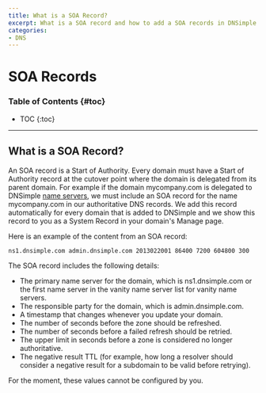 ```yaml
---
title: What is a SOA Record?
excerpt: What is a SOA record and how to add a SOA records in DNSimple.
categories:
- DNS
---
```


# SOA Records

### Table of Contents {#toc}

* TOC
{:toc}

---

## What is a SOA Record?

An SOA record is a Start of Authority. Every domain must have a Start of Authority record at the cutover point where the domain is delegated from its parent domain. For example if the domain mycompany.com is delegated to DNSimple [name servers](/articles/dnsimple-nameservers/), we must include an SOA record for the name mycompany.com in our authoritative DNS records. We add this record automatically for every domain that is added to DNSimple and we show this record to you as a System Record in your domain's Manage page.

Here is an example of the content from an SOA record:

    ns1.dnsimple.com admin.dnsimple.com 2013022001 86400 7200 604800 300

The SOA record includes the following details:

- The primary name server for the domain, which is ns1.dnsimple.com or the first name server in the vanity name server list for vanity name servers.
- The responsible party for the domain, which is admin.dnsimple.com.
- A timestamp that changes whenever you update your domain.
- The number of seconds before the zone should be refreshed.
- The number of seconds before a failed refresh should be retried.
- The upper limit in seconds before a zone is considered no longer authoritative.
- The negative result TTL (for example, how long a resolver should consider a negative result for a subdomain to be valid before retrying).

For the moment, these values cannot be configured by you.
